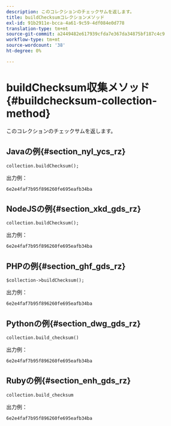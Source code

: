```yaml
---
description: このコレクションのチェックサムを返します。
title: buildChecksumコレクションメソッド
exl-id: 91b2911e-bcca-4a61-9c59-4df084e0d778
translation-type: tm+mt
source-git-commit: a2449482e617939cfda7e367da34875bf187c4c9
workflow-type: tm+mt
source-wordcount: '38'
ht-degree: 0%

---
```


# buildChecksum収集メソッド{#buildchecksum-collection-method}

このコレクションのチェックサムを返します。

## Javaの例{#section_nyl_ycs_rz}

```
collection.buildChecksum(); 
```

出力例：

```
6e2e4faf7b95f896260fe695eafb34ba 
```

## NodeJSの例{#section_xkd_gds_rz}

```
collection.buildChecksum(); 
```

出力例：

```
6e2e4faf7b95f896260fe695eafb34ba 
```

## PHPの例{#section_ghf_gds_rz}

```
$collection->buildChecksum(); 
```

出力例：

```
6e2e4faf7b95f896260fe695eafb34ba 
```

## Pythonの例{#section_dwg_gds_rz}

```
collection.build_checksum() 
```

出力例：

```
6e2e4faf7b95f896260fe695eafb34ba 
```

## Rubyの例{#section_enh_gds_rz}

```
collection.build_checksum
```

出力例：

```
6e2e4faf7b95f896260fe695eafb34ba 
```
